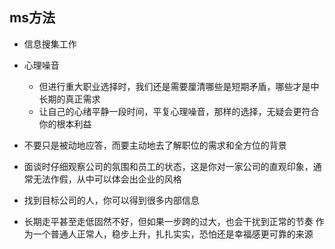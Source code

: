 ## ms方法
- 信息搜集工作
- 心理噪音
  - 但进行重大职业选择时，我们还是需要厘清哪些是短期矛盾，哪些才是中长期的真正需求
  - 让自己的心绪平静一段时间，平复心理噪音，那样的选择，无疑会更符合你的根本利益
- 不要只是被动地应答，而要主动地去了解职位的需求和全方位的背景
- 面谈时仔细观察公司的氛围和员工的状态，这是你对一家公司的直观印象，通常无法作假，从中可以体会出企业的风格
- 找到目标公司的人，你可以得到很多内部信息


- 长期走平甚至走低固然不好，但如果一步跨的过大，也会干扰到正常的节奏
作为一个普通人正常人，稳步上升，扎扎实实，恐怕还是幸福感更可靠的来源
